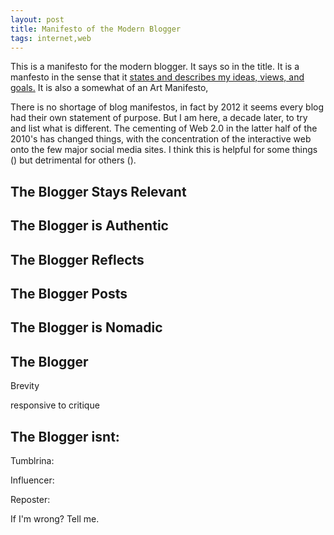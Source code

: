 ```yaml
---
layout: post
title: Manifesto of the Modern Blogger
tags: internet,web
---
```


This is a manifesto for the modern blogger. It says so in the title. It is a manfesto in the sense that it [states and describes my ideas, views, and goals.](https://www.merriam-webster.com/dictionary/manifesto) It is also a somewhat of an Art Manifesto,  

There is no shortage of blog manifestos, in fact by 2012 it seems every blog had their own statement of purpose. But I am here, a decade later, to try and list what is different. The cementing of Web 2.0 in the latter half of the 2010's has changed things, with the concentration of the interactive web onto the few major social media sites. I think this is helpful for some things () but detrimental for others ().



## The Blogger Stays Relevant

## The Blogger is Authentic

## The Blogger Reflects

## The Blogger Posts

## The Blogger is Nomadic

## The Blogger 

Brevity

responsive to critique



## The Blogger isnt:

Tumblrina: 

Influencer:

Reposter:

If I'm wrong? Tell me. 
